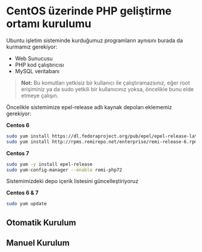 # CentOS üzerinde PHP geliştirme ortamı kurulumu

Ubuntu işletim sisteminde kurduğumuz programların aynısını burada da kurmamız gerekiyor:

* Web Sunucusu
* PHP kod çalıştırıcısı
* MySQL veritabanı

> **Not:** Bu komutları yetkisiz bir kullanıcı ile çalıştıramazsınız, eğer root erişiminiz ya da sudo yetkili bir kullanıcınız yoksa, öncelikle bunu elde etmeye çalışın.

Öncelikle sistemimize epel-release adlı kaynak depoları eklememiz gerekiyor:

**Centos 6**

```bash
sudo yum install https://dl.fedoraproject.org/pub/epel/epel-release-latest-6.noarch.rpm
sudo yum install http://rpms.remirepo.net/enterprise/remi-release-6.rpm
```

**Centos 7**

```bash
sudo yum -y install epel-release
sudo yum-config-manager --enable remi-php72
```

Sistemimizdeki depo içerik listesini güncelleştiriyoruz

**Centos 6 & 7**

```bash
sudo yum update
```



## Otomatik Kurulum



## Manuel Kurulum